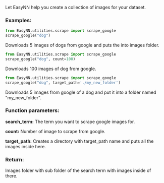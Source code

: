 Let EasyNN help you create a collection of images for your dataset.

### Examples:
```Python
from EasyNN.utilities.scrape import scrape_google
scrape_google("dog")
```
Downloads 5 images of dogs from google and puts the into images folder.
```Python
from EasyNN.utilities.scrape import scrape_google
scrape_google("dog", count=100)
```
Downloads 100 images of dog from google.

```Python
from EasyNN.utilities.scrape import scrape_google
scrape_google("dog", target_path='./my_new_folder')
```
Downloads 5 images from google of a dog and put it into a folder named "my_new_folder".

### Function parameters:
    
**search_term:** The term you want to scrape google images for.  

**count:** Number of image to scrape from google.  

**target_path:** Creates a directory with target_path name and puts all the images inside here.  

### Return:
Images folder with sub folder of the search term with images inside of there.